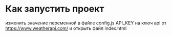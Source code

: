 # Как запустить проект
изменить значение переменной в файле config.js API_KEY на ключ api от https://www.weatherapi.com/ и открыть файл index.html
